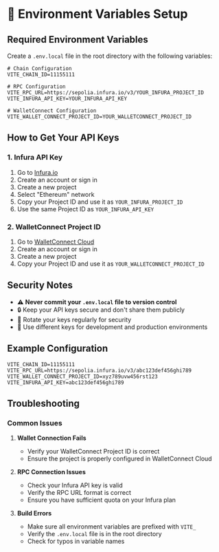 # 🔧 Environment Variables Setup

## Required Environment Variables

Create a `.env.local` file in the root directory with the following variables:

```env
# Chain Configuration
VITE_CHAIN_ID=11155111

# RPC Configuration
VITE_RPC_URL=https://sepolia.infura.io/v3/YOUR_INFURA_PROJECT_ID
VITE_INFURA_API_KEY=YOUR_INFURA_API_KEY

# WalletConnect Configuration
VITE_WALLET_CONNECT_PROJECT_ID=YOUR_WALLETCONNECT_PROJECT_ID
```

## How to Get Your API Keys

### 1. Infura API Key
1. Go to [Infura.io](https://infura.io/)
2. Create an account or sign in
3. Create a new project
4. Select "Ethereum" network
5. Copy your Project ID and use it as `YOUR_INFURA_PROJECT_ID`
6. Use the same Project ID as `YOUR_INFURA_API_KEY`

### 2. WalletConnect Project ID
1. Go to [WalletConnect Cloud](https://cloud.walletconnect.com/)
2. Create an account or sign in
3. Create a new project
4. Copy your Project ID and use it as `YOUR_WALLETCONNECT_PROJECT_ID`

## Security Notes

- ⚠️ **Never commit your `.env.local` file to version control**
- 🔒 Keep your API keys secure and don't share them publicly
- 🔄 Rotate your keys regularly for security
- 📝 Use different keys for development and production environments

## Example Configuration

```env
VITE_CHAIN_ID=11155111
VITE_RPC_URL=https://sepolia.infura.io/v3/abc123def456ghi789
VITE_WALLET_CONNECT_PROJECT_ID=xyz789uvw456rst123
VITE_INFURA_API_KEY=abc123def456ghi789
```

## Troubleshooting

### Common Issues

1. **Wallet Connection Fails**
   - Verify your WalletConnect Project ID is correct
   - Ensure the project is properly configured in WalletConnect Cloud

2. **RPC Connection Issues**
   - Check your Infura API key is valid
   - Verify the RPC URL format is correct
   - Ensure you have sufficient quota on your Infura plan

3. **Build Errors**
   - Make sure all environment variables are prefixed with `VITE_`
   - Verify the `.env.local` file is in the root directory
   - Check for typos in variable names
